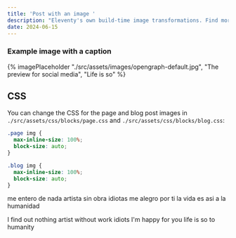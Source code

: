 ```yaml
---
title: 'Post with an image '
description: "Eleventy's own build-time image transformations. Find more info on11ty.dev/docs/plugins/image/ and edit settings in config-folder."
date: 2024-06-15
---
```

### Example image with a caption

{% imagePlaceholder "./src/assets/images/opengraph-default.jpg", "The preview for social media", "Life is so" %}

## CSS

You can change the CSS for the page and blog post images in `./src/assets/css/blocks/page.css` and `./src/assets/css/blocks/blog.css`:

```css
.page img {
  max-inline-size: 100%;
  block-size: auto;
}

.blog img {
  max-inline-size: 100%;
  block-size: auto;
}
```
me entero de nada
artista sin obra
idiotas
me alegro por ti
la vida es asi
a la humanidad

I find out nothing
artist without work
idiots
I'm happy for you
life is so
to humanity
